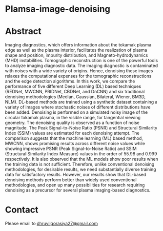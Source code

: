 # Plamsa-image-denoising

# Abstract
Imaging diagnostics, which offers information about the tokamak plasma edge as well as the plasma interior, facilitates the realization of plasma shape and position, impurity distribution, and Magneto-hydrodynamics (MHD) instabilities. Tomographic reconstruction is one of the powerful tools to analyze imaging diagnostic data.  The imaging diagnostic is contaminated with noises with a wide variety of origins. Hence, denoising these images relaxes the computational expenses for the tomographic reconstructions and the edge detection algorithms. In this work, we compare the performance of five different Deep Learning (DL) based techniques (REDNet, MWCNN, PRIDNet, CBDNet, and DnCNN) and six traditional denoising methodologies (Median, Gaussian, Bilateral, Wiener, BM3D, NLM). DL-based methods are trained using a synthetic dataset containing a variety of images where stochastic noises of different distributions have been added. Denoising is performed on a simulated noisy image of the circular tokamak plasma, in the visible range, for tangential viewing geometry. The denoising quality is observed as a function of noise magnitude. The Peak Signal-to-Noise Ratio (PSNR) and Structural Similarity Index (SSIM) values are estimated for each denoising attempt. The comparison suggests that the machine learning (ML) based method, MWCNN, shows promising results across different noise values while showing impressive PSNR (Peak Signal-to-Noise Ratio) and SSIM (Structural Similarity Index Measure) values in the order of 55.98 and 0.999 respectively. It is also observed that the ML models show poor results when the training data is not sufficient. Therefore, unlike conventional denoising methodologies, for desirable results, we need substantially diverse training data for satisfactory results. However, our results show that DL-based denoising methods perform better than widely used conventional methodologies, and open up many possibilities for research requiring denoising as a precursor for several plasma imaging-based diagnostics.

# Contact
Please email to dhruvilgorasiya27@gmail.com
